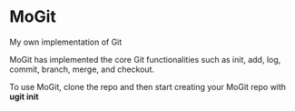 # MoGit
My own implementation of Git

MoGit has implemented the core Git functionalities such as init, add, log, commit, branch, merge, and checkout. <br>

To use MoGit, clone the repo and then start creating your MoGit repo with **ugit init**

